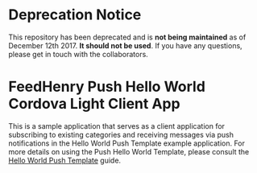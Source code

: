 # Deprecation Notice
This repository has been deprecated and is **not being maintained** as of December 12th 2017. **It should not be used**. If you have any questions, please get in touch with the collaborators.

# FeedHenry Push Hello World Cordova Light Client App

This is a sample application that serves as a client application for subscribing to existing categories and receiving messages via push notifications in the Hello World Push Template example application.  For more details on using the Push Hello World Template, please consult the [Hello World Push Template](http://docs.feedhenry.com/v3/guides/app_development_push.html) guide.
